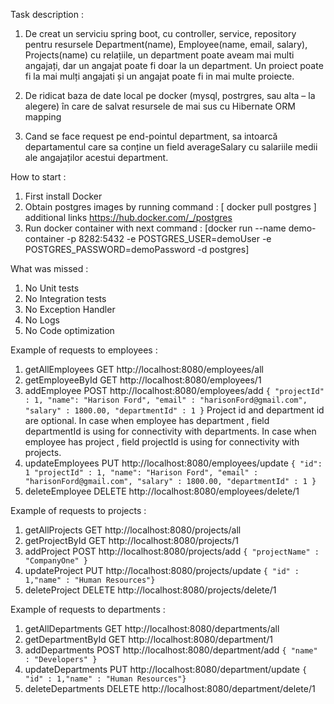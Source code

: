 Task description : 
1. De creat un serviciu spring boot, cu controller, service, repository pentru resursele Department(name), Employee(name, email, salary), Projects(name) cu relațiile, un department poate aveam mai multi angajați, dar un angajat poate fi doar la un department. Un proiect poate fi la mai mulți angajati și un angajat poate fi in mai multe proiecte.

2. De ridicat baza de date local pe docker (mysql, postrgres, sau alta – la alegere) în care de salvat resursele de mai sus cu Hibernate ORM mapping

3. Cand se face request pe end-pointul department, sa intoarcă departamentul care sa conține un field averageSalary cu salariile medii ale angajaților acestui department.

How to start : 
1. First install Docker 
2. Obtain postgres images by running command : [ docker pull postgres ] additional links https://hub.docker.com/_/postgres
3. Run docker container with next command : [docker run --name demo-container -p 8282:5432 -e POSTGRES_USER=demoUser -e POSTGRES_PASSWORD=demoPassword -d postgres]

What was missed : 
1. No Unit tests
2. No Integration tests
3. No Exception Handler
4. No Logs
5. No Code optimization


Example of requests to employees : 
1. getAllEmployees GET http://localhost:8080/employees/all 
2. getEmployeeById GET http://localhost:8080/employees/1
3. addEmployee POST http://localhost:8080/employees/add 
`{
   "projectId" : 1,
   "name": "Harison Ford",
   "email" : "harisonFord@gmail.com",
   "salary" : 1800.00,
   "departmentId" : 1
   }`
Project id and department id are optional.
In case when employee has department , field departmentId is using for connectivity with departments.
In case when employee has project , field projectId is using for connectivity with projects.
4. updateEmployees PUT http://localhost:8080/employees/update 
`{ "id": 1
   "projectId" : 1,
   "name": "Harison Ford",
   "email" : "harisonFord@gmail.com",
   "salary" : 1800.00,
   "departmentId" : 1
   }`
5. deleteEmployee DELETE http://localhost:8080/employees/delete/1

Example of requests to projects :
1. getAllProjects GET http://localhost:8080/projects/all
2. getProjectById GET http://localhost:8080/projects/1
3. addProject POST http://localhost:8080/projects/add
   `{
   "projectName" : "CompanyOne"
   }`
4. updateProject PUT http://localhost:8080/projects/update
   `{ "id" : 1,"name" : "Human Resources"}`
5. deleteProject DELETE http://localhost:8080/projects/delete/1

Example of requests to departments :
1. getAllDepartments GET http://localhost:8080/departments/all
2. getDepartmentById GET http://localhost:8080/department/1
3. addDepartments POST http://localhost:8080/department/add
   `{
   "name" : "Developers"
   }`
4. updateDepartments PUT http://localhost:8080/department/update
   `{ "id" : 1,"name" : "Human Resources"}`
5. deleteDepartments DELETE http://localhost:8080/department/delete/1
